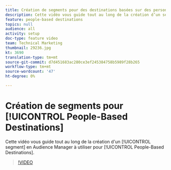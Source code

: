 ```yaml
---
title: Création de segments pour des destinations basées sur des personnes dans Adobe Audience Manager
description: Cette vidéo vous guide tout au long de la création d’un segment dans l’Audience Manager à utiliser pour les destinations basées sur les personnes.
feature: people-based destinations
topics: null
audience: all
activity: setup
doc-type: feature video
team: Technical Marketing
thumbnail: 29236.jpg
kt: 3690
translation-type: tm+mt
source-git-commit: d7d451683ac280ce3ef245384758b5989f28b265
workflow-type: tm+mt
source-wordcount: '47'
ht-degree: 0%

---
```



# Création de segments pour [!UICONTROL People-Based Destinations]

Cette vidéo vous guide tout au long de la création d&#39;un [!UICONTROL segment] en Audience Manager à utiliser pour [!UICONTROL People-Based Destinations].

>[!VIDEO](https://video.tv.adobe.com/v/29236/?quality=12)
